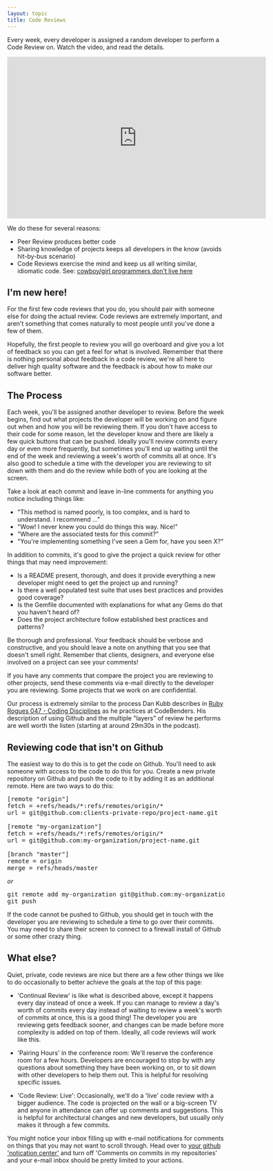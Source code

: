 ```yaml
---
layout: topic
title: Code Reviews
---
```


Every week, every developer is assigned a random developer to perform a Code
Review on. Watch the video, and read the details.

<iframe src="http://player.vimeo.com/video/43695570?title=0&amp;byline=0&amp;portrait=0&amp;color=e61515" width="600" height="375" frameborder="0">&nbsp;</iframe>

We do these for several reasons:

* Peer Review produces better code
* Sharing knowledge of projects keeps all developers in the know (avoids
  hit-by-bus scenario)
* Code Reviews exercise the mind and keep us all writing similar, idiomatic
  code. See: <a
  href=">http://napkin.highgroove.com/articles/2011/02/06/cowboy-girl-programmers-dont-live-here">cowboy/girl
  programmers don't live here</a>

## I'm new here!

For the first few code reviews that you do, you should pair with someone else
for doing the actual review. Code reviews are extremely important, and aren't
something that comes naturally to most people until you've done a few of them.

Hopefully, the first people to review you will go overboard and give you a lot
of feedback so you can get a feel for what is involved. Remember that there is
nothing personal about feedback in a code review, we're all here to deliver high
quality software and the feedback is about how to make our software better.

## The Process

Each week, you'll be assigned another developer to review. Before the week
begins, find out what projects the developer will be working on and figure out
when and how you will be reviewing them. If you don't have access to their code
for some reason, let the developer know and there are likely a few quick buttons
that can be pushed. Ideally you'll review commits every day or even more
frequently, but sometimes you'll end up waiting until the end of the week and
reviewing a week's worth of commits all at once. It's also good to schedule a
time with the developer you are reviewing to sit down with them and do the
review while both of you are looking at the screen.

Take a look at each commit and leave in-line comments for anything you notice
including things like:

* "This method is named poorly, is too complex, and is hard to understand. I
  recommend ..."
* "Wow! I never knew you could do things this way. Nice!"
* "Where are the associated tests for this commit?"
* "You're implementing something I've seen a Gem for, have you seen X?"

In addition to commits, it's good to give the project a quick review for other
things that may need improvement:

* Is a README present, thorough, and does it provide everything a new developer
  might need to get the project up and running?
* Is there a well populated test suite that uses best practices and provides
  good coverage?
* Is the Gemfile documented with explanations for what any Gems do that you
  haven't heard of?
* Does the project architecture follow established best practices and patterns?

Be thorough and professional. Your feedback should be verbose and constructive,
and you should leave a note on anything that you see that doesn't smell right.
Remember that clients, designers, and everyone else involved on a project can
see your comments!

If you have any comments that compare the project you are reviewing to other
projects, send these comments via e-mail directly to the developer you are
reviewing. Some projects that we work on are confidential.

Our process is extremely similar to the process Dan Kubb describes in [Ruby
Rogues 047 - Coding
Disciplines](http://rubyrogues.com/047-rr-coding-disciplines/) as he practices
at CodeBenders. His description of using Github and the multiple "layers" of
review he performs are well worth the listen (starting at around 29m30s in the
podcast).

## Reviewing code that isn't on Github

The easiest way to do this is to get the code on Github. You'll need to ask
someone with access to the code to do this for you. Create a new private
repository on Github and push the code to it by adding it as an additional
remote. Here are two ways to do this:

<pre>
[remote "origin"]
fetch = +refs/heads/*:refs/remotes/origin/*
url = git@github.com:clients-private-repo/project-name.git

[remote "my-organization"]
fetch = +refs/heads/*:refs/remotes/origin/*
url = git@github.com:my-organization/project-name.git

[branch "master"]
remote = origin
merge = refs/heads/master
</pre>

*or*

<pre>
git remote add my-organization git@github.com:my-organization/project-name.git
git push
</pre>

If the code cannot be pushed to Github, you should get in touch with the
developer you are reviewing to schedule a time to go over their commits. You may
need to share their screen to connect to a firewall install of Github or some
other crazy thing.

## What else?

Quiet, private, code reviews are nice but there are a few other things we like
to do occasionally to better achieve the goals at the top of this page:

* 'Continual Review' is like what is described above, except it happens every
  day instead of once a week. If you can manage to review a day's worth of
  commits every day instead of waiting to review a week's worth of commits at
  once, this is a good thing! The developer you are reviewing gets feedback
  sooner, and changes can be made before more complexity is added on top of
  them. Ideally, all code reviews will work like this.

* 'Pairing Hours' in the conference room: We'll reserve the conference room for
  a few hours. Developers are encouraged to stop by with any questions about
  something they have been working on, or to sit down with other developers to
  help them out. This is helpful for resolving specific issues.

* 'Code Review: Live': Occasionally, we'll do a 'live' code review with a bigger
  audience. The code is projected on the wall or a big-screen TV and anyone in
  attendance can offer up comments and suggestions. This is helpful for
  architectural changes and new developers, but usually only makes it through a
  few commits.

You might notice your inbox filling up with e-mail notifications for comments on
things that you may not want to scroll through. Head over to <a
href="https://github.com/settings/notifications">your github 'notication
center'</a> and turn off 'Comments on commits in my repositories' and your
e-mail inbox should be pretty limited to your actions.

